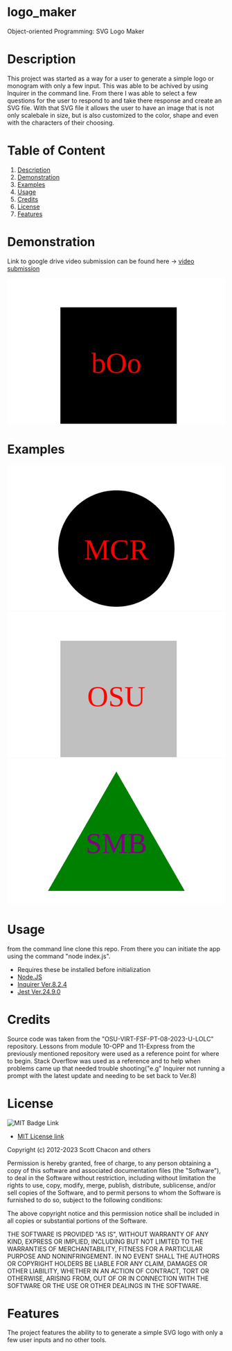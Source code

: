 # logo_maker
Object-oriented Programming: SVG Logo Maker

# Description
This project was started as a way for a user to generate a simple logo or monogram with only a few input. This was able to be achived by using Inquirer in the command line. From there I was able to select a few questions for the user to respond to and take there response and create an SVG file. With that SVG file it allows the user to have an image that is not only scalebale in size, but is also customized to the color, shape and even with the characters of their choosing.  

# Table of Content

1. [Description](#description)
2. [Demonstration](#demonstration)
3. [Examples](#examples)
4. [Usage](#usage)
5. [Credits](#credits)
6. [License](#license)
7. [Features](#features)

# Demonstration
Link to google drive video submission can be found here -> [video submission](https://drive.google.com/file/d/18nfSES8Q6jEGCvyCccNTlnzDlxkeu6fc/view)

![SVG created during Video](./logo.svg)

# Examples
![Circle](Examples/logo.circle.svg)
![Square](Examples/logo.square.svg)
![Triangle](Examples/logo.triangle.svg)
   
# Usage
from the command line clone this repo. From there you can initiate the app using the command "node index.js".
* Requires these be installed before initialization
* [Node.JS](https://nodejs.org/en)
* [Inquirer Ver.8.2.4](https://www.npmjs.com/package/inquirer/v/8.2.4)
* [Jest Ver.24.9.0](https://archive.jestjs.io/docs/en/24.x/getting-started.html) 

# Credits
Source code was taken from the "OSU-VIRT-FSF-PT-08-2023-U-LOLC" repository. Lessons from module 10-OPP and 11-Express from the previously mentioned repository were used as a reference point for where to begin. 
Stack Overflow was used as a reference and to help when problems came up that needed trouble shooting("e.g" Inquirer not running a prompt with the latest update and needing to be set back to Ver.8)

# License
![MIT Badge Link](https://img.shields.io/badge/License-MIT-yellow.svg)

* [MIT License link](https://github.com/git/git-scm.com/blob/main/MIT-LICENSE.txt)
  
Copyright (c) 2012-2023 Scott Chacon and others

Permission is hereby granted, free of charge, to any person obtaining
a copy of this software and associated documentation files (the
"Software"), to deal in the Software without restriction, including
without limitation the rights to use, copy, modify, merge, publish,
distribute, sublicense, and/or sell copies of the Software, and to
permit persons to whom the Software is furnished to do so, subject to
the following conditions:

The above copyright notice and this permission notice shall be
included in all copies or substantial portions of the Software.

THE SOFTWARE IS PROVIDED "AS IS", WITHOUT WARRANTY OF ANY KIND,
EXPRESS OR IMPLIED, INCLUDING BUT NOT LIMITED TO THE WARRANTIES OF
MERCHANTABILITY, FITNESS FOR A PARTICULAR PURPOSE AND
NONINFRINGEMENT. IN NO EVENT SHALL THE AUTHORS OR COPYRIGHT HOLDERS BE
LIABLE FOR ANY CLAIM, DAMAGES OR OTHER LIABILITY, WHETHER IN AN ACTION
OF CONTRACT, TORT OR OTHERWISE, ARISING FROM, OUT OF OR IN CONNECTION
WITH THE SOFTWARE OR THE USE OR OTHER DEALINGS IN THE SOFTWARE.
    
   
# Features
The project features the ability to to generate a simple SVG logo with only a few user inputs and no other tools.